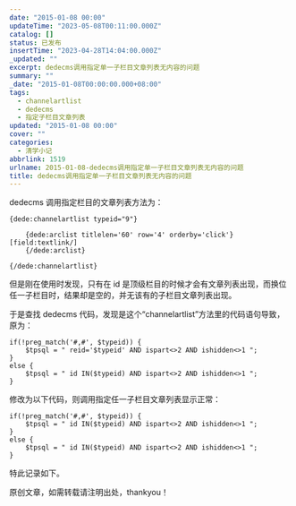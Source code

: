 ```yaml
---
date: "2015-01-08 00:00"
updateTime: "2023-05-08T00:11:00.000Z"
catalog: []
status: 已发布
insertTime: "2023-04-28T14:04:00.000Z"
_updated: ""
excerpt: dedecms调用指定单一子栏目文章列表无内容的问题
summary: ""
_date: "2015-01-08T00:00:00.000+08:00"
tags:
  - channelartlist
  - dedecms
  - 指定子栏目文章列表
updated: "2015-01-08 00:00"
cover: ""
categories:
  - 清学小记
abbrlink: 1519
urlname: 2015-01-08-dedecms调用指定单一子栏目文章列表无内容的问题
title: dedecms调用指定单一子栏目文章列表无内容的问题
---
```


dedecms 调用指定栏目的文章列表方法为：

```text
{dede:channelartlist typeid="9"}

    {dede:arclist titlelen='60' row='4' orderby='click'}
[field:textlink/]
    {/dede:arclist}

{/dede:channelartlist}
```

但是刚在使用时发现，只有在 id 是顶级栏目的时候才会有文章列表出现，而换位任一子栏目时，结果却是空的，并无该有的子栏目文章列表出现。

于是查找 dedecms 代码，发现是这个“channelartlist”方法里的代码语句导致，原为：

```text
if(!preg_match('#,#', $typeid)) {
    $tpsql = " reid='$typeid' AND ispart<>2 AND ishidden<>1 ";
}
else {
    $tpsql = " id IN($typeid) AND ispart<>2 AND ishidden<>1 ";
}
```

修改为以下代码，则调用指定任一子栏目文章列表显示正常：

```text
if(!preg_match('#,#', $typeid)) {
    $tpsql = " id IN($typeid) AND ispart<>2 AND ishidden<>1 ";
}
else {
    $tpsql = " id IN($typeid) AND ispart<>2 AND ishidden<>1 ";
}
```

特此记录如下。

原创文章，如需转载请注明出处，thankyou！
